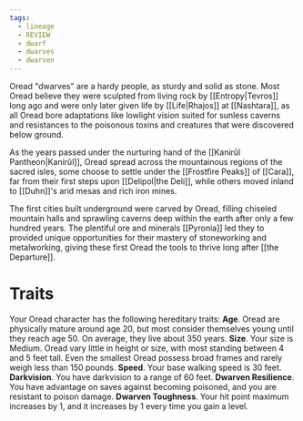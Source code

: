 ```yaml
---
tags:
  - lineage
  - REVIEW
  - dwarf
  - dwarves
  - dwarven
---
```

Oread "dwarves" are a hardy people, as sturdy and solid as stone. Most Oread believe they were sculpted from living rock by [[Entropy|Tevros]] long ago and were only later given life by [[Life|Rhajos]] at [[Nashtara]], as all Oread bore adaptations like lowlight vision suited for sunless caverns and resistances to the poisonous toxins and creatures that were discovered below ground.

As the years passed under the nurturing hand of the [[Kanirûl Pantheon|Kanirûl]], Oread spread across the mountainous regions of the sacred isles, some choose to settle under the [[Frostfire Peaks]] of [[Cara]], far from their first steps upon [[Delipol|the Deli]], while others moved inland to [[Duhn]]'s arid mesas and rich iron mines.

The first cities built underground were carved by Oread, filling chiseled mountain halls and sprawling caverns deep within the earth after only a few hundred years. The plentiful ore and minerals [[Pyronia]] led they to provided unique opportunities for their mastery of stoneworking and metalworking, giving these first Oread the tools to thrive long after [[the Departure]].

# Traits
Your Oread character has the following hereditary traits:
**Age**. Oread are physically mature around age 20, but most consider themselves young until they reach age 50. On average, they live about 350 years.
**Size**. Your size is Medium. Oread vary little in height or size, with most standing between 4 and 5 feet tall. Even the smallest Oread possess broad frames and rarely weigh less than 150 pounds.
**Speed**. Your base walking speed is 30 feet.
**Darkvision**. You have darkvision to a range of 60 feet.
**Dwarven Resilience**. You have advantage on saves against becoming poisoned, and you are resistant to poison damage.
**Dwarven Toughness**. Your hit point maximum increases by 1, and it increases by 1 every time you gain a level.